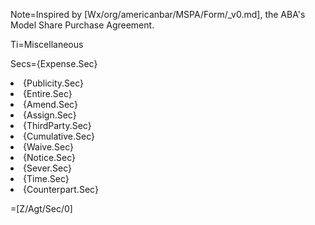 Note=Inspired by [Wx/org/americanbar/MSPA/Form/_v0.md], the ABA's Model Share Purchase Agreement.

Ti=Miscellaneous

Secs={Expense.Sec}<li>{Publicity.Sec}<li>{Entire.Sec}<li>{Amend.Sec}<li>{Assign.Sec}<li>{ThirdParty.Sec}<li>{Cumulative.Sec}<li>{Waive.Sec}<li>{Notice.Sec}<li>{Sever.Sec}<li>{Time.Sec}<li>{Counterpart.Sec}

=[Z/Agt/Sec/0]
